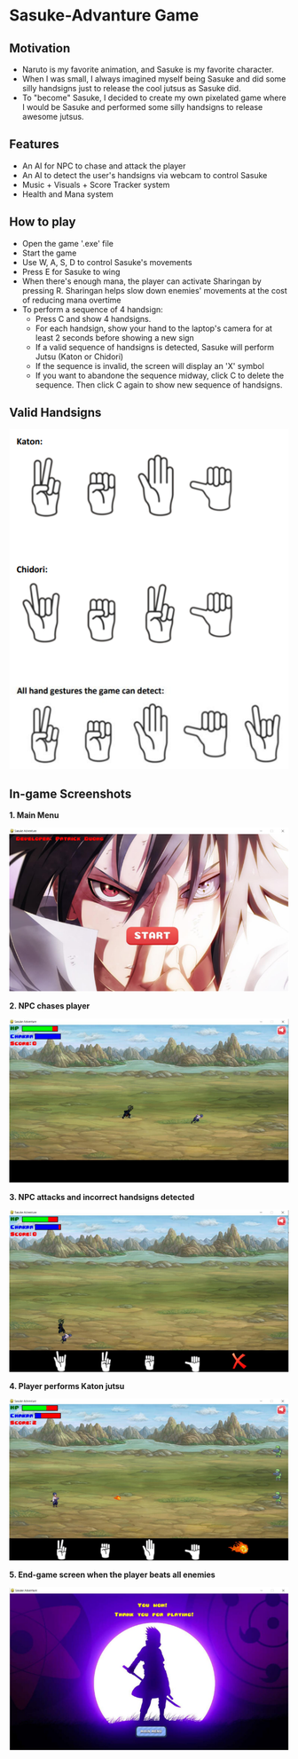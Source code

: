 # Sasuke-Advanture Game
## Motivation
* Naruto is my favorite animation, and Sasuke is my favorite character. 
* When I was small, I always imagined myself being Sasuke and did some silly handsigns just to release the cool jutsus as Sasuke did.
* To "become" Sasuke, I decided to create my own pixelated game where I would be Sasuke and performed some silly handsigns to release awesome jutsus.
## Features 
* An AI for NPC to chase and attack the player
* An AI to detect the user's handsigns via webcam to control Sasuke
* Music + Visuals + Score Tracker system 
* Health and Mana system 
## How to play
* Open the game '.exe' file
* Start the game
* Use W, A, S, D to control Sasuke's movements
* Press E for Sasuke to wing
* When there's enough mana, the player can activate Sharingan by pressing R. Sharingan helps slow down enemies' movements at the cost of reducing mana overtime
* To perform a sequence of 4 handsign:
  * Press C and show 4 handsigns. 
  * For each handsign, show your hand to the laptop's camera for at least 2 seconds before showing a new sign
  * If a valid sequence of handsigns is detected, Sasuke will perform Jutsu (Katon or Chidori)
  * If the sequence is invalid, the screen will display an 'X' symbol
  * If you want to abandone the sequence midway, click C to delete the sequence. Then click C again to show new sequence of handsigns.
## Valid Handsigns
![Alt_text](https://github.com/PatrickDuong3001/Sasuke-Adventure/blob/master/Handsigns%20Guide.PNG)
## In-game Screenshots
**1. Main Menu**

![Alt_text](https://github.com/PatrickDuong3001/Sasuke-Adventure/blob/master/Intro%20screen.PNG)

**2. NPC chases player**

![Alt_text](https://github.com/PatrickDuong3001/Sasuke-Adventure/blob/master/NPC%20chases%20player.PNG)

**3. NPC attacks and incorrect handsigns detected**

![Alt_text](https://github.com/PatrickDuong3001/Sasuke-Adventure/blob/master/NPC%20attacks%20and%20invalid%20handsigns.PNG)

**4. Player performs Katon jutsu**

![Alt_text](https://github.com/PatrickDuong3001/Sasuke-Adventure/blob/master/Katon%20image.PNG)

**5. End-game screen when the player beats all enemies**

![Alt_text](https://github.com/PatrickDuong3001/Sasuke-Adventure/blob/master/End%20game%20screen%20when%20win.PNG)
